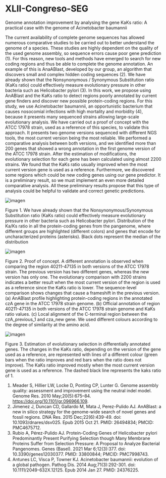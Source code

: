 # XLII-Congreso-SEG

Genome annotation improvement by analysing the gene KaKs ratio: A practical case with the genome of Acinetobacter baumannii

The current availability of complete genome sequences has allowed numerous comparative studies to be carried out to better understand the genome of a species. 
These studies are highly dependent on the quality of the used genome assembly, so sequence errors cause poor gene prediction (1). For this reason, new tools 
and methods have emerged to search for new coding regions and thus be able to complete the genome annotation. An example of this is AnaABlast, developed by our
group, an algorithm that discovers small and complex hidden coding sequences (2). We have already shown that the Nonsynonymous / Synonymous Substitution ratio 
(KaKs ratio) could effectively measure evolutionary pressure in other bacteria such as Helicobacter pylori (3). In this work, we propose using AnABlast and the
KaKs ratio to detect regions poorly annotated by current gene finders and discover new possible protein-coding regions. For this study, we use Acinetobacter baumannii, 
an opportunistic bacterium that causes nosocomial infections with high mortality and morbidity (4), because it presents many sequenced strains allowing large-scale
evolutionary analysis. We have carried out a proof of concept with the ATCC 17978 strain, used as a reference of this species, to validate this approach. It presents two 
genome versions sequenced with different NGS tools, the most current version being the most reliable. We performed a comparative analysis between both versions, and
we identified more than 200 genes that showed a wrong annotation in the first genome version of the ATCC 17978 strain. After the estimation of modifications, the 
evolutionary selection for each gene has been calculated using almost 2200 strains. We found that the KaKs ratio usually improved when the most current version gene 
is used as a reference. Furthermore, we discovered some regions which could be new coding genes using our gene predictor. It is a preliminary result, so we must implement
an even more detailed comparative analysis. All these preliminary results propose that this type of analysis could be helpful to validate and correct genetic predictions.

![imagen](https://user-images.githubusercontent.com/84905997/119867469-368bfc80-bf1e-11eb-92ba-ce301775c401.png)


Figure 1. We have already shown that the Nonsynonymous/Synonymous Substitution ratio (KaKs ratio) could effectively measure evolutionary pressure in other bacteria 
such as Helicobacter pylori. Distribution of the Ka/Ks ratio in all the protein-coding genes from the pangenome, where different groups are highlighted (different colors) 
and genes that encode for uncharacterized proteins (asterisks). Black dots represent the median of the distribution

![imagen](https://user-images.githubusercontent.com/84905997/119866979-ad74c580-bf1d-11eb-815a-3f47c5fa2f3d.png)


Figure 2. Proof of concept. A different annotation is observed when comparing the region 40211-47135 in both versions of the ATCC 17978 strain. 
The previous version has two different genes, whereas the new version has only one. The evolutionary comparison with 2200 strains indicates a better 
result when the most current version of the region is used as a reference since the KaKs ratio is lower. The sequence-level comparison shows changes 
that cause a frameshift in the previous version. (a) AnABlast profile highlighting protein-coding regions in the annotated czA gene in the ATCC 17978 
strain genome. (b) Official annotation of region 40211-47135 in both versions of the ATCC 17978 strain genome and KaKs ratio values. (c) Local alignment 
of the C-terminal region between the czA_previous_1 and cza_new gene. We used different colours according to the degree of similarity at the amino acid. 

![imagen](https://user-images.githubusercontent.com/84905997/119867316-0ba1a880-bf1e-11eb-82fc-a8927c0adcd9.png)

Figure 3. Estimation of evolutionary selection in differentially annotated genes. The changes in the KaKs ratio, depending on the version of the gene used as a reference, 
are represented with lines of a different colour (green bars when the ratio improves and red bars when the ratio does not improve). The KaKs ratio improved mostly when the 
most current version gene is used as a reference. The dashed black line represents the kaks ratio of 1.

1.	Meader S, Hillier LW, Locke D, Ponting CP, Lunter G. Genome assembly quality: assessment and improvement using the neutral indel model. Genome Res. 2010 May;20(5):675–84. https://doi.org/10.1101/gr.096966.109.
2.	Jimenez J, Duncan CD, Gallardo M, Mata J, Perez-Pulido AJ. AnABlast: a new in silico strategy for the genome-wide search of novel genes and fossil regions. DNA Res. 2015 Dec;22(6):439-49. doi: 10.1093/dnares/dsv025. Epub 2015 Oct 21. PMID: 26494834; PMCID: PMC4675712.
3.	Rubio A, Pérez-Pulido AJ. Protein-Coding Genes of Helicobacter pylori Predominantly Present Purifying Selection though Many Membrane Proteins Suffer from Selection Pressure: A Proposal to Analyze Bacterial Pangenomes. Genes (Basel). 2021 Mar 6;12(3):377. doi: 10.3390/genes12030377. PMID: 33800844; PMCID: PMC7998743.
4.	Antunes LC, Visca P, Towner KJ. Acinetobacter baumannii: evolution of a global pathogen. Pathog Dis. 2014 Aug;71(3):292-301. doi: 10.1111/2049-632X.12125. Epub 2014 Jan 27. PMID: 24376225.
